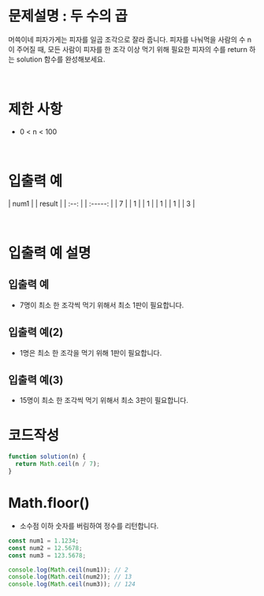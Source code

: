 # 문제설명 : 두 수의 곱

머쓱이네 피자가게는 피자를 일곱 조각으로 잘라 줍니다. 피자를 나눠먹을 사람의 수 n이 주어질 때, 모든 사람이 피자를 한 조각 이상 먹기 위해 필요한 피자의 수를 return 하는 solution 함수를 완성해보세요.

<br />

# 제한 사항

- 0 < n < 100

<br />

# 입출력 예

| num1 | | result |
| :--: | | :-----: |
| 7 | | 1 |
| 1 | | 1 |
| 1 | | 3 |

<br />

# 입출력 예 설명

## 입출력 예

- 7명이 최소 한 조각씩 먹기 위해서 최소 1판이 필요합니다.

## 입출력 예(2)

- 1명은 최소 한 조각을 먹기 위해 1판이 필요합니다.

## 입출력 예(3)

- 15명이 최소 한 조각씩 먹기 위해서 최소 3판이 필요합니다.

# 코드작성

```js
function solution(n) {
  return Math.ceil(n / 7);
}
```

# Math.floor()

- 소수점 이하 숫자를 버림하여 정수를 리턴합니다.

```js
const num1 = 1.1234;
const num2 = 12.5678;
const num3 = 123.5678;

console.log(Math.ceil(num1)); // 2
console.log(Math.ceil(num2)); // 13
console.log(Math.ceil(num3)); // 124
```
